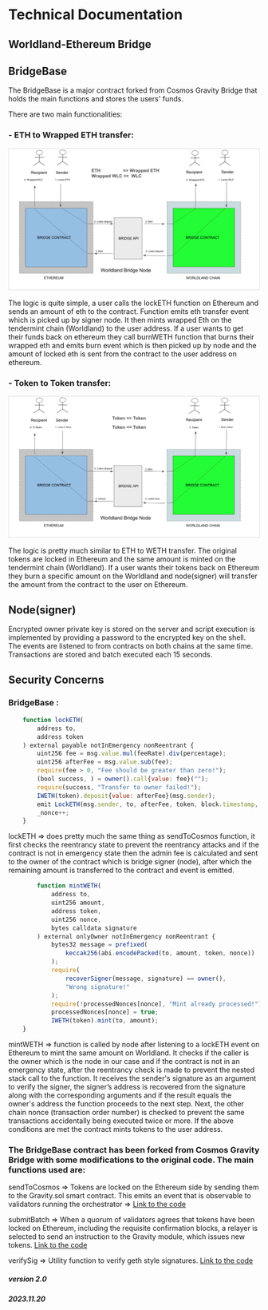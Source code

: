 # Technical Documentation

## Worldland-Ethereum Bridge

## BridgeBase

The BridgeBase is a major contract forked from Cosmos Gravity Bridge that holds the main functions and stores the users' funds.

There are two main functionalities:

### - ETH to Wrapped ETH transfer:

![graph_1](assets/graph_1.png)

The logic is quite simple, a user calls the lockETH function on Ethereum and sends an amount of eth to the contract. Function emits eth transfer event which is picked up by signer node. It then mints wrapped Eth on the tendermint chain (Worldland) to the user address. If a user wants to get their funds back on ethereum they call burnWETH function that burns their wrapped eth and emits burn event which is then picked up by node and the amount of locked eth is sent from the contract to the user address on ethereum.

### - Token to Token transfer:

![graph_1](assets/graph_2.png)

The logic is pretty much similar to ETH to WETH transfer. The original tokens are locked in Ethereum and the same amount is minted on the tendermint chain (Worldland). If a user wants their tokens back on Ethereum they burn a specific amount on the Worldland and node(signer) will transfer the amount from the contract to the user on Ethereum.

## Node(signer)

Encrypted owner private key is stored on the server and script execution is implemented by providing a password to the encrypted key on the shell. The events are listened to from contracts on both chains at the same time. Transactions are stored and batch executed each 15 seconds.

## Security Concerns

### BridgeBase :

```javascript
    function lockETH(
        address to,
        address token
    ) external payable notInEmergency nonReentrant {
        uint256 fee = msg.value.mul(feeRate).div(percentage);
        uint256 afterFee = msg.value.sub(fee);
        require(fee > 0, "Fee should be greater than zero!");
        (bool success, ) = owner().call{value: fee}("");
        require(success, "Transfer to owner failed!");
        IWETH(token).deposit{value: afterFee}(msg.sender);
        emit LockETH(msg.sender, to, afterFee, token, block.timestamp, _nonce);
        _nonce++;
    }
```

lockETH => does pretty much the same thing as sendToCosmos function, it first checks the reentrancy state to prevent the reentrancy attacks and if the contract is not in emergency state then the admin fee is calculated and sent to the owner of the contract which is bridge signer (node), after which the remaining amount is transferred to the contract and event is emitted.

```javascript
        function mintWETH(
            address to,
            uint256 amount,
            address token,
            uint256 nonce,
            bytes calldata signature
        ) external onlyOwner notInEmergency nonReentrant {
            bytes32 message = prefixed(
                keccak256(abi.encodePacked(to, amount, token, nonce))
            );
            require(
                recoverSigner(message, signature) == owner(),
                "Wrong signature!"
            );
            require(!processedNonces[nonce], "Mint already processed!");
            processedNonces[nonce] = true;
            IWETH(token).mint(to, amount);
    }
```

mintWETH => function is called by node after listening to a lockETH event on Ethereum to mint the same amount on Worldland. It checks if the caller is the owner which is the node in our case and if the contract is not in an emergency state, after the reentrancy check is made to prevent the nested stack call to the function. It receives the sender's signature as an argument to verify the signer, the signer’s address is recovered from the signature along with the corresponding arguments and if the result equals the owner's address the function proceeds to the next step. Next, the other chain nonce (transaction order number) is checked to prevent the same transactions accidentally being executed twice or more. If the above conditions are met the contract mints tokens to the user address.

### The BridgeBase contract has been forked from Cosmos Gravity Bridge with some modifications to the original code. The main functions used are:

sendToCosmos => Tokens are locked on the Ethereum side by sending them to the Gravity.sol smart contract. This emits an event that is observable to validators running the orchestrator => [Link to the code](https://github.com/Gravity-Bridge/Gravity-Bridge/blob/main/solidity/contracts/Gravity.sol)

submitBatch => When a quorum of validators agrees that tokens have been locked on Ethereum, including the requisite confirmation blocks, a relayer is selected to send an instruction to the Gravity module, which issues new tokens. [Link to the code](https://github.com/Gravity-Bridge/Gravity-Bridge/blob/main/solidity/contracts/Gravity.sol)

verifySig => Utility function to verify geth style signatures. [Link to the code](https://github.com/Gravity-Bridge/Gravity-Bridge/blob/main/solidity/contracts/Gravity.sol)

##### version 2.0

##### 2023.11.20
